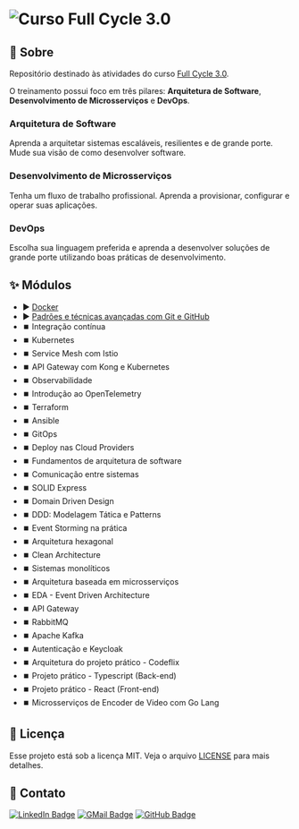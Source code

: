 # ![Curso Full Cycle 3.0](https://events-fullcycle.s3.amazonaws.com/events-fullcycle/media/images/0aab3011acbf450d862342befdabd294.png)

## 📔 Sobre

Repositório destinado às atividades do curso [Full Cycle 3.0](https://curso.fullcycle.com.br/curso-fullcycle/).

O treinamento possui foco em três pilares: **Arquitetura de Software**, **Desenvolvimento de Microsserviços** e **DevOps**.

### Arquitetura de Software

Aprenda a arquitetar sistemas escaláveis, resilientes e de grande porte. Mude sua visão de como desenvolver software.

### Desenvolvimento de Microsserviços

Tenha um fluxo de trabalho profissional. Aprenda a provisionar, configurar e operar suas aplicações.

### DevOps

Escolha sua linguagem preferida e aprenda a desenvolver soluções de grande porte utilizando boas práticas de desenvolvimento.

## ✨ Módulos

- ▶️ [Docker](./DevOps/docker/readme.md)
- ▶️ [Padrões e técnicas avançadas com Git e GitHub](./DevOps/git-github/readme.md)
- ⏹️ Integração contínua
- ⏹️ Kubernetes
- ⏹️ Service Mesh com Istio
- ⏹️ API Gateway com Kong e Kubernetes
- ⏹️ Observabilidade
- ⏹️ Introdução ao OpenTelemetry
- ⏹️ Terraform
- ⏹️ Ansible
- ⏹️ GitOps
- ⏹️ Deploy nas Cloud Providers
- ⏹️ Fundamentos de arquitetura de software
- ⏹️ Comunicação entre sistemas
- ⏹️ SOLID Express
- ⏹️ Domain Driven Design
- ⏹️ DDD: Modelagem Tática e Patterns
- ⏹️ Event Storming na prática
- ⏹️ Arquitetura hexagonal
- ⏹️ Clean Architecture
- ⏹️ Sistemas monolíticos
- ⏹️ Arquitetura baseada em microsserviços
- ⏹️ EDA - Event Driven Architecture
- ⏹️ API Gateway
- ⏹️ RabbitMQ
- ⏹️ Apache Kafka
- ⏹️ Autenticação e Keycloak
- ⏹️ Arquitetura do projeto prático - Codeflix
- ⏹️ Projeto prático - Typescript (Back-end)
- ⏹️ Projeto prático - React (Front-end)
- ⏹️ Microsserviços de Encoder de Video com Go Lang

<!-- STATUS
⏹️ Não iniciado
▶️ Em andamento
⏸️ Pausado
✅ Finalizado

 -->

## 📝 Licença

Esse projeto está sob a licença MIT. Veja o arquivo [LICENSE](LICENSE) para mais detalhes.

## 📧 Contato

[![LinkedIn Badge](https://img.shields.io/badge/-Felipe_Nascimento-blue?style=flat-square&logo=Linkedin&logoColor=white&link=https://www.linkedin.com/in/fnascto/)](https://www.linkedin.com/in/fnascto/) [![GMail Badge](https://img.shields.io/badge/-flpnascto@gmail.com-c14438?style=flat-square&logo=Gmail&logoColor=white&link=mailto:flpnascto@gmail.com)](mailto:flpnascto@gmail.com)
[![GitHub Badge](https://img.shields.io/badge/-Profile-181717?style=flat-square&logo=GitHub&logoColor=white&link=https://github.com/flpnascto)](https://github.com/flpnascto)

<!-- ## Detalhes do conteúdo

## Arquitetura de software

Fundamentos da arquitetura de software

- Tipos de Arquitetura
- Papel do Arquiteto de Software
- Por que aprender arquitetura de Software
- Arquitetura vs Design
- Pilares da arquitetura de software
- Requisitos arquiteturais
- Características arquiteturais
- Estilos arquiteturais
- Performance
- Escalabilidade

Comunicação Entre Sistemas

- Comunicação síncrona vs assíncrona
- REST
- gRPC
- GraphQL
- Filas com RabbitMQ
- Apache Kafka

Solid
Fundamentos do SOLID

Single Responsibility

Open/Closed

Liskov substitution

Interface segregation

Dependency inversion

SOLID na prática

Domain Driven Design
Entendendo DDD

Linguagem Ubíqua

Domínio e subdomínios

Contextos delimitados

Mapas de contextos

Design patterns -->
